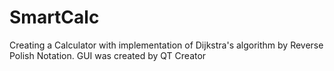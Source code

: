 # SmartCalc

Creating a Calculator with implementation of Dijkstra's algorithm by Reverse Polish Notation. GUI was created by QT Creator
